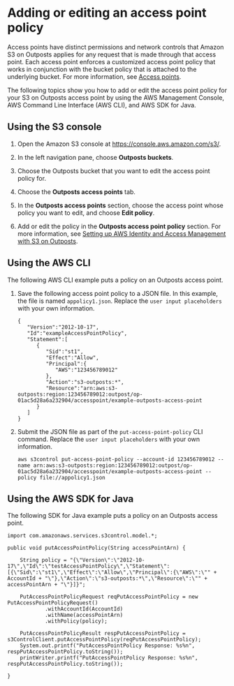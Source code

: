 # Adding or editing an access point policy<a name="S3OutpostsAccessPointEditPolicy"></a>

Access points have distinct permissions and network controls that Amazon S3 on Outposts applies for any request that is made through that access point\. Each access point enforces a customized access point policy that works in conjunction with the bucket policy that is attached to the underlying bucket\. For more information, see [Access points](S3OutpostsWorkingBuckets.md#S3OutpostsAP)\.

The following topics show you how to add or edit the access point policy for your S3 on Outposts access point by using the AWS Management Console, AWS Command Line Interface \(AWS CLI\), and AWS SDK for Java\.

## Using the S3 console<a name="s3-outposts-bucket-edit-accesspoint"></a>

1. Open the Amazon S3 console at [https://console\.aws\.amazon\.com/s3/](https://console.aws.amazon.com/s3/)\.

1. In the left navigation pane, choose **Outposts buckets**\.

1. Choose the Outposts bucket that you want to edit the access point policy for\.

1. Choose the **Outposts access points** tab\.

1. In the **Outposts access points** section, choose the access point whose policy you want to edit, and choose **Edit policy**\.

1. Add or edit the policy in the **Outposts access point policy** section\. For more information, see [Setting up AWS Identity and Access Management with S3 on Outposts](S3OutpostsIAM.md)\.

## Using the AWS CLI<a name="S3OutpostsPutAccessPointPolicyCLI"></a>

The following AWS CLI example puts a policy on an Outposts access point\.

1. Save the following access point policy to a JSON file\. In this example, the file is named `appolicy1.json`\. Replace the `user input placeholders` with your own information\.

   ```
   {
      "Version":"2012-10-17",
      "Id":"exampleAccessPointPolicy",
      "Statement":[
         {
            "Sid":"st1",
            "Effect":"Allow",
            "Principal":{
               "AWS":"123456789012"
            },
            "Action":"s3-outposts:*",
            "Resource":"arn:aws:s3-outposts:region:123456789012:outpost/op-01ac5d28a6a232904/accesspoint/example-outposts-access-point
         }
      ]
   }
   ```

1. Submit the JSON file as part of the `put-access-point-policy` CLI command\. Replace the `user input placeholders` with your own information\.

   ```
   aws s3control put-access-point-policy --account-id 123456789012 --name arn:aws:s3-outposts:region:123456789012:outpost/op-01ac5d28a6a232904/accesspoint/example-outposts-access-point --policy file://appolicy1.json
   ```

## Using the AWS SDK for Java<a name="S3OutpostsPutAccessPointPolicyJava"></a>

The following SDK for Java example puts a policy on an Outposts access point\.

```
import com.amazonaws.services.s3control.model.*;

public void putAccessPointPolicy(String accessPointArn) {

    String policy = "{\"Version\":\"2012-10-17\",\"Id\":\"testAccessPointPolicy\",\"Statement\":[{\"Sid\":\"st1\",\"Effect\":\"Allow\",\"Principal\":{\"AWS\":\"" + AccountId + "\"},\"Action\":\"s3-outposts:*\",\"Resource\":\"" + accessPointArn + "\"}]}";

    PutAccessPointPolicyRequest reqPutAccessPointPolicy = new PutAccessPointPolicyRequest()
            .withAccountId(AccountId)
            .withName(accessPointArn)
            .withPolicy(policy);

    PutAccessPointPolicyResult respPutAccessPointPolicy = s3ControlClient.putAccessPointPolicy(reqPutAccessPointPolicy);
    System.out.printf("PutAccessPointPolicy Response: %s%n", respPutAccessPointPolicy.toString());
    printWriter.printf("PutAccessPointPolicy Response: %s%n", respPutAccessPointPolicy.toString());

}
```